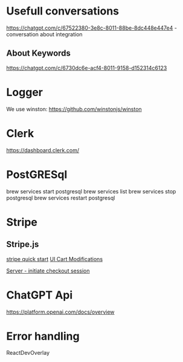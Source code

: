 # Usefull conversations

https://chatgpt.com/c/67522380-3e8c-8011-88be-8dc448e447e4 - conversation about integration

## About Keywords
https://chatgpt.com/c/6730dc6e-acf4-8011-9158-d152314c6123

# Logger

We use winston: https://github.com/winstonjs/winston

# Clerk

https://dashboard.clerk.com/

# PostGRESql 

brew services start postgresql
brew services list
brew services stop postgresql
brew services restart postgresql

# Stripe

## Stripe.js
[stripe quick start](https://docs.stripe.com/payments/quickstart?client=next)
[UI Cart Modifications](https://docs.stripe.com/js)

[Server - initiate checkout session](https://docs.stripe.com/api/checkout/sessions)

# ChatGPT Api
https://platform.openai.com/docs/overview

# Error handling

ReactDevOverlay

